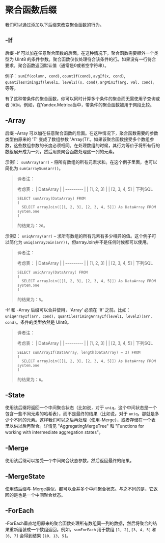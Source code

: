 <a name="aggregate_functions_combinators"></a>

# 聚合函数后缀

我们可以通过添加以下后缀来改变聚合函数的行为。

## -If

后缀 -If 可以加在任意聚合函数的后面。在这种情况下，聚合函数需要额外一个类型为 UInt8 的条件参数。聚合函数仅仅处理符合该条件的行。如果没有一行符合要求，聚合函数返回默认值（通常是0或者空字符串）。

例子：`sumIf(column, cond)`, `countIf(cond)`, `avgIf(x, cond)`, `quantilesTimingIf(level1, level2)(x, cond)`, `argMinIf(arg, val, cond)`，等等。

有了这种带条件的聚合函数，你可以同时计算多个条件的聚合而无需使用子查询或者 `JOIN`。例如，在Yandex.Metrica当中，带条件的聚合函数被用于网段比较。

## -Array

后缀 -Array 可以加在任意聚合函数的后面。在这种情况下，聚合函数需要的参数类型由原来的 'T' 变成了数组参数 'Array(T)'。如果该聚合函数接受多个数组参数，这些数组参数的长度必须相同。在处理数组的时候，其行为等价于将所有行的数组展开成为一列，然后用原聚合函数处理这一列的元素。

示例1： `sumArray(arr)` - 将所有数组的所有元素求和。在这个例子里面，也可以简化为 `sum(arraySum(arr))`。

> 译者注：
>
> 考虑表：
> | DataArray |
> | --------- |
> | [1, 2, 3] |
> | [2, 3, 4, 5] |
> 下列SQL
> ```
> SELECT sumArray(DataArray) FROM
> (
>   SELECT arrayJoin([[1, 2, 3], [2, 3, 4, 5]]) As DataArray FROM system.one
> )
> ```
> 的结果为：`20`。


示例2： `uniqArray(arr)` – 求所有数组的所有元素有多少相异的值。这个例子可以简化为 `uniq(arrayJoin(arr))`，但arrayJoin并不是任何时候都可以使用。

> 译者注：
>
> 考虑表：
> | DataArray |
> | --------- |
> | [1, 2, 3] |
> | [2, 3, 4, 5] |
> 下列SQL
> ```
> SELECT uniqArray(DataArray) FROM
> (
>   SELECT arrayJoin([[1, 2, 3], [2, 3, 4, 5]]) As DataArray FROM system.one
> )
> ```
> 的结果为：`5`。

-If 和 -Array 后缀可以合并使用，'Array' 必须在 'If' 之前。比如：`uniqArrayIf(arr, cond)`，`quantilesTimingArrayIf(level1, level2)(arr, cond)`。条件的类型依然是 UInt8。

> 译者注：
>
> 考虑表：
> | DataArray |
> | --------- |
> | [1, 2, 3] |
> | [2, 3, 4, 5] |
> 下列SQL
> ```
> SELECT sumArrayIf(DataArray, length(DataArray) = 3) FROM
> (
>   SELECT arrayJoin([[1, 2, 3], [2, 3, 4, 5]]) As DataArray FROM system.one
> )
> ```
> 的结果为：`6`。

## -State

使用该后缀将返回一个中间聚合状态（比如说，对于 `uniq`，这个中间状态是一个包含一些不同元素的哈希表），而不是最终的结果（比如说，对于 `uniq`，那就是多少个不同的元素。这样我们可以之后再处理（使用-Merge），或者存储在一个表里以供以后再聚合。详情见 "AggregatingMergeTree" 和 "Functions for working with intermediate aggregation states"。

## -Merge

使用该后缀可以接受一个中间聚合状态参数，然后返回最终的结果。

## -MergeState

使用该后缀与-Merge类似，都可以合并多个中间聚合状态。与之不同的是，它返回的是也是一个中间聚合状态。

## -ForEach

-ForEach垂直地用原来的聚合函数处理所有数组同一列的数据，然后将聚合的结果重新组装成一个数组返回。例如，`sumForEach` 用于数组 `[1, 2]`, `[3, 4, 5]` 和 `[6, 7]` 会得到结果 `[10, 13, 5]`。
